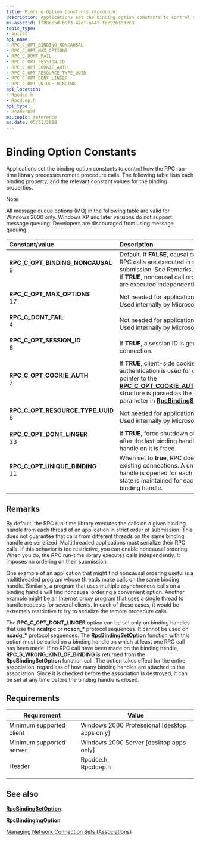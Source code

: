 ```yaml
---
title: Binding Option Constants (Rpcdce.h)
description: Applications set the binding option constants to control how the RPC run-time library processes remote procedure calls. The following table lists each binding property, and the relevant constant values for the binding properties.
ms.assetid: ff88e05d-b9f3-42ef-a44f-fee9261832c8
topic_type:
- apiref
api_name:
- RPC_C_OPT_BINDING_NONCAUSAL
- RPC_C_OPT_MAX_OPTIONS
- RPC_C_DONT_FAIL
- RPC_C_OPT_SESSION_ID
- RPC_C_OPT_COOKIE_AUTH
- RPC_C_OPT_RESOURCE_TYPE_UUID
- RPC_C_OPT_DONT_LINGER
- RPC_C_OPT_UNIQUE_BINDING
api_location:
- Rpcdce.h
- Rpcdcep.h
api_type:
- HeaderDef
ms.topic: reference
ms.date: 05/31/2018
---
```


# Binding Option Constants

Applications set the binding option constants to control how the RPC run-time library processes remote procedure calls. The following table lists each binding property, and the relevant constant values for the binding properties.

> [!Note]  
> All message queue options (MQ) in the following table are valid for Windows 2000 only. Windows XP and later versions do not support message queuing. Developers are discouraged from using message queuing.

 



| Constant/value                                                                                                                                                                                                                                                        | Description                                                                                                                                                                                                                                                                                           |
|:----------------------------------------------------------------------------------------------------------------------------------------------------------------------------------------------------------------------------------------------------------------------|:------------------------------------------------------------------------------------------------------------------------------------------------------------------------------------------------------------------------------------------------------------------------------------------------------|
| <span id="RPC_C_OPT_BINDING_NONCAUSAL"></span><span id="rpc_c_opt_binding_noncausal"></span><dl> <dt>**RPC\_C\_OPT\_BINDING\_NONCAUSAL**</dt> <dt>9</dt> </dl>     | Default. If **FALSE**, causal call ordering. RPC calls are executed in strict order of submission. See Remarks.<br/> If **TRUE**, noncausal call ordering. RPC calls are executed independently. See Remarks.<br/>                                                                        |
| <span id="RPC_C_OPT_MAX_OPTIONS"></span><span id="rpc_c_opt_max_options"></span><dl> <dt>**RPC\_C\_OPT\_MAX\_OPTIONS**</dt> <dt>17</dt> </dl>                      | Not needed for application programs. Used internally by Microsoft.<br/>                                                                                                                                                                                                                         |
| <span id="RPC_C_DONT_FAIL"></span><span id="rpc_c_dont_fail"></span><dl> <dt>**RPC\_C\_DONT\_FAIL**</dt> <dt>4</dt> </dl>                                          | Not needed for application programs. Used internally by Microsoft.<br/>                                                                                                                                                                                                                         |
| <span id="RPC_C_OPT_SESSION_ID"></span><span id="rpc_c_opt_session_id"></span><dl> <dt>**RPC\_C\_OPT\_SESSION\_ID**</dt> <dt>6</dt> </dl>                          | If **TRUE**, a session ID is generated for each connection.<br/>                                                                                                                                                                                                                                |
| <span id="RPC_C_OPT_COOKIE_AUTH"></span><span id="rpc_c_opt_cookie_auth"></span><dl> <dt>**RPC\_C\_OPT\_COOKIE\_AUTH**</dt> <dt>7</dt> </dl>                       | If **TRUE**, client-side cookie-based authentication is used for connections. A pointer to the [**RPC\_C\_OPT\_COOKIE\_AUTH\_DESCRIPTOR**](/windows/desktop/api/Rpcdcep/ns-rpcdcep-rpc_c_opt_cookie_auth_descriptor) structure is passed as the *OptionValue* parameter in [**RpcBindingSetOption**](/windows/desktop/api/Rpcdce/nf-rpcdce-rpcbindingsetoption).<br/> |
| <span id="RPC_C_OPT_RESOURCE_TYPE_UUID"></span><span id="rpc_c_opt_resource_type_uuid"></span><dl> <dt>**RPC\_C\_OPT\_RESOURCE\_TYPE\_UUID**</dt> <dt>8</dt> </dl> | Not needed for application programs. Used internally by Microsoft.<br/>                                                                                                                                                                                                                         |
| <span id="RPC_C_OPT_DONT_LINGER"></span><span id="rpc_c_opt_dont_linger"></span><dl> <dt>**RPC\_C\_OPT\_DONT\_LINGER**</dt> <dt>13</dt> </dl>                      | If **TRUE**, force shutdown of the association after the last binding handle/context handle on it is freed.<br/>                                                                                                                                                                                |
| <span id="RPC_C_OPT_UNIQUE_BINDING"></span><span id="rpc_c_opt_unique_binding"></span><dl> <dt>**RPC\_C\_OPT\_UNIQUE\_BINDING**</dt> <dt>11</dt> </dl>             | When set to **true**, RPC does not reuse existing connections. A unique binding handle is opened for each connection and state is maintained for each unique binding handle.<br/>                                                                                                               |



## Remarks

By default, the RPC run-time library executes the calls on a given binding handle from each thread of an application in strict order of submission. This does not guarantee that calls from different threads on the same binding handle are serialized. Multithreaded applications must serialize their RPC calls. If this behavior is too restrictive, you can enable noncausal ordering. When you do, the RPC run-time library executes calls independently. It imposes no ordering on their submission.

One example of an application that might find noncausal ordering useful is a multithreaded program whose threads make calls on the same binding handle. Similarly, a program that uses multiple asynchronous calls on a binding handle will find noncausal ordering a convenient option. Another example might be an Internet proxy program that uses a single thread to handle requests for several clients. In each of these cases, it would be extremely restrictive to try to serialize the remote procedure calls.

The **RPC\_C\_OPT\_DONT\_LINGER** option can be set only on binding handles that use the **ncalrpc** or **ncacn\_\*** protocol sequences. It cannot be used on **ncadg\_\*** protocol sequences. The [**RpcBindingSetOption**](/windows/desktop/api/Rpcdce/nf-rpcdce-rpcbindingsetoption) function with this option must be called on a binding handle on which at least one RPC call has been made. If no RPC call have been made on the binding handle, **RPC\_S\_WRONG\_KIND\_OF\_BINDING** is returned from the **RpcBindingSetOption** function call. The option takes effect for the entire association, regardless of how many binding handles are attached to the association. Since it is checked before the association is destroyed, it can be set at any time before the binding handle is closed.

## Requirements



| Requirement | Value |
|-------------------------------------|------------------------------------------------------------------------------------------------------------------------------------------------------|
| Minimum supported client<br/> | Windows 2000 Professional \[desktop apps only\]<br/>                                                                                           |
| Minimum supported server<br/> | Windows 2000 Server \[desktop apps only\]<br/>                                                                                                 |
| Header<br/>                   | <dl> <dt>Rpcdce.h; </dt> <dt>Rpcdcep.h</dt> </dl> |



## See also

<dl> <dt>

[**RpcBindingSetOption**](/windows/desktop/api/Rpcdce/nf-rpcdce-rpcbindingsetoption)
</dt> <dt>

[**RpcBindingInqOption**](/windows/desktop/api/Rpcdce/nf-rpcdce-rpcbindinginqoption)
</dt> <dt>

[Managing Network Connection Sets (Associations)](managing-network-connection-sets-associations-.md)
</dt> </dl>

 

 





